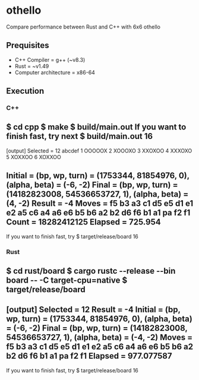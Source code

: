 # othello
Compare performance between Rust and C++ with 6x6 othello

## Prequisites
+ C++ Compiler = g++ (~v8.3)
+ Rust = ~v1.49
+ Computer architecture = x86-64

## Execution
### C++
$ cd cpp
$ make
$ build/main.out
If you want to finish fast, try next
$ build/main.out 16
--------
[output]
Selected = 12
  abcdef
1 OOOOOX
2 XOOOXO
3 XXOXOO
4 XXXOXO
5 XOXXOO
6 XOXXOO

Initial = (bp, wp, turn) = (1753344, 81854976, 0), (alpha, beta) = (-6, -2)
Final = (bp, wp, turn) = (14182823008, 54536653727, 1), (alpha, beta) = (4, -2)
Result = -4
Moves = f5 b3 a3 c1 d5 e5 d1 e1 e2 a5 c6 a4 a6 e6 b5 b6 a2 b2 d6 f6 b1 a1 pa f2 f1
Count = 18282412125
Elapsed = 725.954
--------
If you want to finish fast, try
$ target/release/board 16

### Rust
$ cd rust/board
$ cargo rustc --release --bin board -- -C target-cpu=native
$ target/release/board
--------
[output]
Selected = 12
Result = -4
Initial = (bp, wp, turn) = (1753344, 81854976, 0), (alpha, beta) = (-6, -2)
Final = (bp, wp, turn) = (14182823008, 54536653727, 1), (alpha, beta) = (-4, -2)
Moves = f5 b3 a3 c1 d5 e5 d1 e1 e2 a5 c6 a4 a6 e6 b5 b6 a2 b2 d6 f6 b1 a1 pa f2 f1
Elapsed = 977.077587
--------
If you want to finish fast, try
$ target/release/board 16
